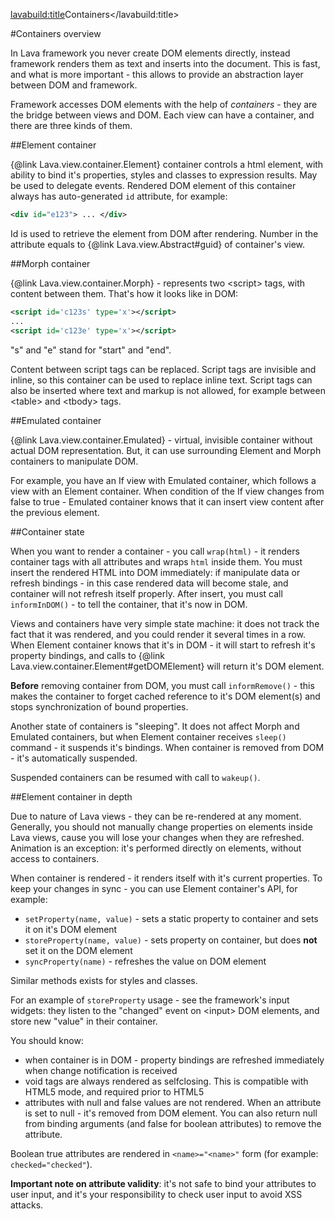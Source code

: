 <lavabuild:title>Containers</lavabuild:title>

#Containers overview

In Lava framework you never create DOM elements directly, instead framework renders them as text and inserts into
the document. This is fast, and what is more important - this allows to provide an abstraction layer 
between DOM and framework.

Framework accesses DOM elements with the help of <i>containers</i> - they are the bridge between views and DOM.
Each view can have a container, and there are three kinds of them.

##Element container

{@link Lava.view.container.Element} container controls a html element, with ability to bind it's properties,
styles and classes to expression results. May be used to delegate events. Rendered DOM element of this container
always has auto-generated `id` attribute, for example:

```xml
<div id="e123"> ... </div>
```

Id is used to retrieve the element from DOM after rendering. 
Number in the attribute equals to {@link Lava.view.Abstract#guid} of container's view.

##Morph container

{@link Lava.view.container.Morph} - represents two &lt;script&gt; tags, with content between them.
That's how it looks like in DOM:

```xml
<script id='c123s' type='x'></script>
...
<script id='c123e' type='x'></script>
```

<str>"s"</str> and <str>"e"</str> stand for "start" and "end".

Content between script tags can be replaced. Script tags are invisible and inline, 
so this container can be used to replace inline text.
Script tags can also be inserted where text and markup is not allowed, 
for example between &lt;table&gt; and &lt;tbody&gt; tags.

##Emulated container

{@link Lava.view.container.Emulated} - virtual, invisible container without actual DOM representation.
But, it can use surrounding Element and Morph containers to manipulate DOM.

For example, you have an If view with Emulated container, which follows a view with an Element container. 
When condition of the If view changes from <kw>false</kw> to <kw>true</kw> - 
Emulated container knows that it can insert view content after the previous element.

##Container state

When you want to render a container - you call `wrap(html)` - it renders container tags with all attributes
and wraps `html` inside them. You must insert the rendered HTML into DOM immediately:
if manipulate data or refresh bindings - in this case rendered data will become stale,
and container will not refresh itself properly. After insert, you must call `informInDOM()` - 
to tell the container, that it's now in DOM.

Views and containers have very simple state machine: it does not track the fact that it was rendered,
and you could render it several times in a row. When Element container knows that it's in DOM - it will start to refresh it's property 
bindings, and calls to {@link Lava.view.container.Element#getDOMElement} will return it's DOM element.

<b>Before</b> removing container from DOM, you must call `informRemove()` - this makes the container to forget cached reference
to it's DOM element(s) and stops synchronization of bound properties.

Another state of containers is "sleeping". It does not affect Morph and Emulated containers, 
but when Element container receives `sleep()` command - it suspends it's bindings.
When container is removed from DOM - it's automatically suspended.

Suspended containers can be resumed with call to `wakeup()`.

##Element container in depth

Due to nature of Lava views - they can be re-rendered at any moment. Generally, you should not manually change 
properties on elements inside Lava views, cause you will lose your changes when they are refreshed. 
Animation is an exception: it's performed directly on elements, without access to containers.

When container is rendered - it renders itself with it's current properties.
To keep your changes in sync - you can use Element container's API, for example:
- `setProperty(name, value)` - sets a static property to container and sets it on it's DOM element
- `storeProperty(name, value)` - sets property on container, but does <b>not</b> set it on the DOM element
- `syncProperty(name)` - refreshes the value on DOM element

Similar methods exists for styles and classes.

For an example of `storeProperty` usage - see the framework's input widgets: they listen to the "changed" event on
&lt;input&gt; DOM elements, and store new "value" in their container.

You should know:
- when container is in DOM - property bindings are refreshed immediately when change notification is received
- void tags are always rendered as selfclosing. This is compatible with HTML5 mode, and required prior to HTML5
- attributes with <kw>null</kw> and <kw>false</kw> values are not rendered. 
When an attribute is set to <kw>null</kw> - it's removed from DOM element. You can also return <kw>null</kw> 
from binding arguments (and <kw>false</kw> for boolean attributes) to remove the attribute.

Boolean <kw>true</kw> attributes are rendered in `<name>="<name>"` form (for example: `checked="checked"`).

<b>Important note on attribute validity</b>: it's not safe to bind your attributes to user input,
and it's your responsibility to check user input to avoid XSS attacks.